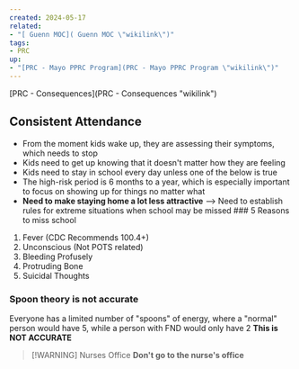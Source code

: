 ```yaml
---
created: 2024-05-17
related:
- "[ Guenn MOC]( Guenn MOC \"wikilink\")"
tags:
- PRC
up:
- "[PRC - Mayo PPRC Program](PRC - Mayo PPRC Program \"wikilink\")"
---
```


[PRC - Consequences](PRC - Consequences "wikilink")

## Consistent Attendance

- From the moment kids wake up, they are assessing their symptoms, which needs to stop
- Kids need to get up knowing that it doesn't matter how they are feeling
- Kids need to stay in school every day unless one of the below is true
- The high-risk period is 6 months to a year, which is especially important to focus on showing up for things no matter what
- **Need to make staying home a lot less attractive** --\> Need to establish rules for extreme situations when school may be missed
  \### 5 Reasons to miss school

1.  Fever (CDC Recommends 100.4+)
2.  Unconscious (Not POTS related)
3.  Bleeding Profusely
4.  Protruding Bone
5.  Suicidal Thoughts

### Spoon theory is not accurate

Everyone has a limited number of "spoons" of energy, where a "normal" person would have 5, while a person with FND would only have 2
**This is NOT ACCURATE**

> \[!WARNING\] Nurses Office
> **Don't go to the nurse's office**
